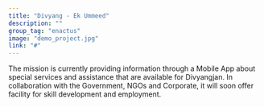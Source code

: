 ```yaml
---
title: "Divyang - Ek Ummeed"
description: ""
group_tag: "enactus"
image: "demo_project.jpg" 
link: "#"
---
```


The mission is currently providing information through a Mobile App about special services and assistance that are available for Divyangjan. In collaboration with  the Government, NGOs and Corporate, it will soon offer facility for skill development and employment.